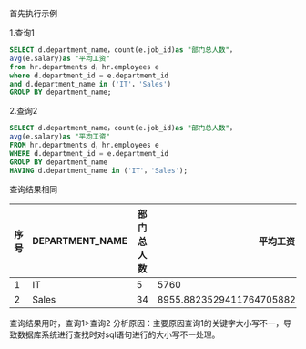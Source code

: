 首先执行示例

1.查询1
```sql
SELECT d.department_name，count(e.job_id)as "部门总人数"，
avg(e.salary)as "平均工资"
from hr.departments d，hr.employees e
where d.department_id = e.department_id
and d.department_name in ('IT'，'Sales')
GROUP BY department_name;
```


2.查询2

```sql
SELECT d.department_name，count(e.job_id)as "部门总人数"，
avg(e.salary)as "平均工资"
FROM hr.departments d，hr.employees e
WHERE d.department_id = e.department_id
GROUP BY department_name
HAVING d.department_name in ('IT'，'Sales');
```
查询结果相同

序号 | DEPARTMENT_NAME  | 部门总人数  | 平均工资
---|---|---|---
1 | IT | 5 | 5760
2 | Sales | 34 | 8955.882352941176470588235294117647058824

查询结果用时，查询1>查询2
分析原因：主要原因查询1的关键字大小写不一，导致数据库系统进行查找时对sql语句进行的大小写不一处理。

